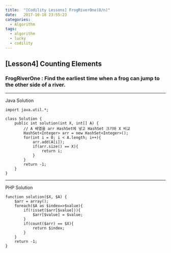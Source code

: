 ```yaml
---
title:  "[Codility Lessons] FrogRiverOne(8/n)"
date:   2017-10-18 23:55:23
categories:
  - Algorithm
tags:
  - algorithm
  - lucky
  - codility
---
```

## [Lesson4] Counting Elements  
### FrogRiverOne : Find the earliest time when a frog can jump to the other side of a river.  

---
Java Solution

```
import java.util.*;

class Solution {
    public int solution(int X, int[] A) {
        // A 배열을 arr HashSet에 넣고 HashSet 크기와 X 비교
        HashSet<Integer> arr = new HashSet<Integer>();
        for(int i = 0; i < A.length; i++){
            arr.add(A[i]);
            if(arr.size() == X){
                return i;    
            }
        }
        return -1;
    }
}
```

---
PHP Solution

```
function solution($X, $A) {
    $arr = array();
    foreach($A as $index=>$value){
        if(!isset($arr[$value])){
            $arr[$value] = $value;    
        }
        if(count($arr) == $X){
            return $index;
        }
    }
    return -1;
}
```
